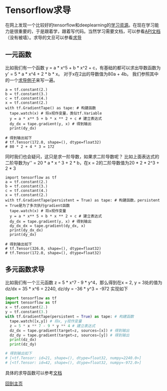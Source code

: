 # Tensorflow求导
在网上发现一个比较好的tensorflow和deeplearning的[学习资源](https://github.com/dragen1860/Deep-Learning-with-TensorFlow-book)。在现在学习能力是很重要的，于是跟着学，跟着写代码。当然学习需要文档，可以参看[API文档](https://tensorflow.google.cn/api_docs/)（没有被墙）。求导的文旦可以参看[求导](https://tensorflow.google.cn/api_docs/python/tf/GradientTape)

## 一元函数
比如我们有一个函数 y = a * x^5 + b * x^2 + c，有基础的都可以求出导数函数为y' = 5 * a * x^4 + 2 * b * x。 对于x在2出的导数值为80a + 4b。
我们参照其中的一个[求导例子](https://github.com/dragen1860/Deep-Learning-with-TensorFlow-book/blob/master/ch01/autograd.py)来写一遍。
```pythonimport tensorflow as tf
a = tf.constant(2.)
b = tf.constant(3.)
c = tf.constant(4.)
x = tf.constant(2.)
with tf.GradientTape() as tape: # 构建函数
  tape.watch(x) # 将x视作变量，类似tf.Variable
  y = a * x** 5 + b * x ** 2 + c # 建立表达式
  dy_dx = tape.gradient(y, x) # 得到输出
  print(dy_dx)

# 得到输出如下
# tf.Tensor(172.0, shape=(), dtype=float32)
# 80 * 2 + 4 * 3 = 172
```
同时我们也会疑问，这只是求一阶导数，如果求二阶导数呢？ 比如上面表达式的二阶导数为y'' = 20 * a * x ^ 3 + 2 * b，在x = 2的二阶导数值为20 * 2 * 2^3 + 2 * 3
```pythonimport tensorflow as tf
import tensorflow as tf
a = tf.constant(2.)
b = tf.constant(3.)
c = tf.constant(4.)
x = tf.constant(2.)
with tf.GradientTape(persistent = True) as tape: # 构建函数，persistent = True是为了多次执行gradient函数
  tape.watch(x) # 将x视作变量
  y = a * x** 5 + b * x ** 2 + c # 建立表达式
  dy_dx = tape.gradient(y, x) # 得到输出
  dy_dx_dx = tape.gradient(dy_dx, x)
  print(dy_dx_dx)
  print(dy_dx)

# 得到输出如下
# tf.Tensor(326.0, shape=(), dtype=float32) 
# tf.Tensor(172.0, shape=(), dtype=float32)
```

## 多元函数求导
比如我们有一个三元函数 z = 5 * x^7 - 9 * y^4，那么得到在x = 2, y = 3处的值为 dz/dx = 35 * x^6 = 2240, dz/dy = -36 * y^3 = -972
实现如下
```python
import tensorflow as tf
import tensorflow as tf
x = tf.constant(2.)
y = tf.constant(3.)
with tf.GradientTape(persistent = True) as tape: # 构建函数
  tape.watch([x,y]) # 将x, y视作变量
  z = 5 * x ** 7 - 9 * y ** 4 # 建立表达式
  dz_dx = tape.gradient(target=z, sources=[x]) # 得到输出
  dz_dy = tape.gradient(target=z, sources=[y]) # 得到输出
  print(dz_dx)
  print(dz_dy)

# 得到输出如下
# [<tf.Tensor: id=21, shape=(), dtype=float32, numpy=2240.0>]
# [<tf.Tensor: id=42, shape=(), dtype=float32, numpy=-972.0>]
```
具体的求导函数可以参考[文档](https://tensorflow.google.cn/api_docs/python/tf/GradientTape#gradient)

[回到主页](https://codetest.github.io)
